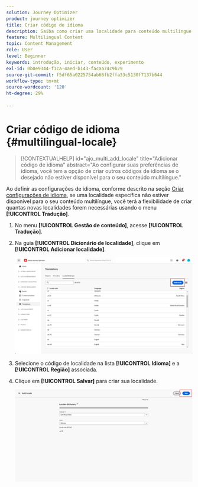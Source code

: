 ```yaml
---
solution: Journey Optimizer
product: journey optimizer
title: Criar código de idioma
description: Saiba como criar uma localidade para conteúdo multilíngue no Journey Optimizer
feature: Multilingual Content
topic: Content Management
role: User
level: Beginner
keywords: introdução, iniciar, conteúdo, experimento
exl-id: 0b0e9344-f1ca-4aed-b143-facaa74c9b29
source-git-commit: f5df65a0225754ab66fb2ffa33c5130f7137b644
workflow-type: tm+mt
source-wordcount: '120'
ht-degree: 29%

---
```


# Criar código de idioma {#multilingual-locale}

>[!CONTEXTUALHELP]
>id="ajo_multi_add_locale"
>title="Adicionar código de idioma"
>abstract="Ao configurar suas preferências de idioma, você tem a opção de criar outros códigos de idioma se o desejado não estiver disponível para o seu conteúdo multilíngue."

Ao definir as configurações de idioma, conforme descrito na seção [Criar configurações de idioma](multilingual-manual.md#language-settings), se uma localidade específica não estiver disponível para o seu conteúdo multilíngue, você terá a flexibilidade de criar quantas novas localidades forem necessárias usando o menu **[!UICONTROL Tradução]**.

1. No menu **[!UICONTROL Gestão de conteúdo]**, acesse **[!UICONTROL Tradução]**.

1. Na guia **[!UICONTROL Dicionário de localidade]**, clique em **[!UICONTROL Adicionar localidade]**.

   ![](assets/locale_1.png)

1. Selecione o código de localidade na lista **[!UICONTROL Idioma]** e a **[!UICONTROL Região]** associada.

1. Clique em **[!UICONTROL Salvar]** para criar sua localidade.

   ![](assets/locale_2.png)
